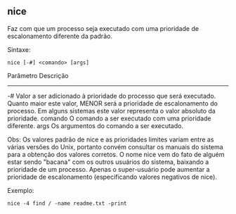 ## nice

Faz com que um processo seja executado com uma prioridade de
escalonamento diferente da padrão.

Sintaxe:

	nice [-#] <comando> [args]

Parâmetro Descrição
--------- ---------
-#        Valor a ser adicionado à prioridade do processo
          que será executado. Quanto maior este valor,
          MENOR será a prioridade de escalonamento do
          processo. Em alguns sistemas este valor
          representa o valor absoluto da prioridade.
comando   O comando a ser executado com uma prioridade
          diferente.
args      Os argumentos do comando a ser executado.

Obs: Os valores padrão de nice e as prioridades limites variam
entre as várias versões do Unix, portanto convém consultar
os manuais do sistema para a obtenção dos valores corretos.
O nome nice vem do fato de alguém estar sendo "bacana"
com os outros usuários do sistema, baixando a prioridade de
um processo. Apenas o super-usuário pode aumentar a
prioridade de escalonamento (especificando valores
negativos de nice).

Exemplo:

	nice -4 find / -name readme.txt -print

